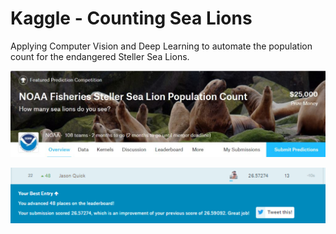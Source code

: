 # Kaggle - Counting Sea Lions
Applying Computer Vision and Deep Learning to automate the population count for the endangered Steller Sea Lions.

[//]: # (Image References)

[im01]: ./github_pics/sea_lion_banner.jpg "Sea Lion Banner"
[im02]: ./github_pics/sea_lion_rank.png "Kaggle Sea Lion Rank"

![alt text][im01]

<a href="url"><img src="./github_pics/sea_lion_rank.png" align="left" width="1000" ></a>



